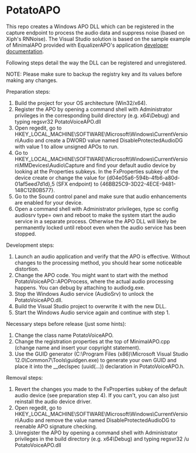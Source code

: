 # PotatoAPO
This repo creates a Windows APO DLL which can be registered in the capture endpoint to process the audio data and suppress noise (based on Xiph's RNNoise). The Visual Studio solution is based on the sample example of MinimalAPO provided with EqualizerAPO's application [developer documentation](https://sourceforge.net/p/equalizerapo/wiki/Developer%20documentation/). 

Following steps detail the way the DLL can be registered and unregistered. 

NOTE: Please make sure to backup the registry key and its values before making any changes.

Preparation steps:
1. Build the project for your OS architecture (Win32/x64).
2. Register the APO by opening a command shell with Administrator privileges
   in the corresponding build directory (e.g. x64\Debug) and typing
   regsvr32 PotatoVoiceAPO.dll
3. Open regedit, go to HKEY_LOCAL_MACHINE\SOFTWARE\Microsoft\Windows\CurrentVersion\Audio
   and create a DWORD value named DisableProtectedAudioDG with value 1 to allow unsigned APOs to run.
4. Go to HKEY_LOCAL_MACHINE\SOFTWARE\Microsoft\Windows\CurrentVersion\MMDevices\Audio\Capture and
   find your default audio device by looking at the Properties subkeys. In the FxProperties subkey of the device
   create or change the value for {d04e05a6-594b-4fb6-a80d-01af5eed7d1d},5 (SFX endpoint) to {46BB25C9-3D22-4ECE-9481-148C12B0B577}.
5. Go to the Sound control panel and make sure that audio enhancements are enabled for your device.
6. Open a command shell with Administrator privileges, type
   sc config audiosrv type= own
   and reboot to make the system start the audio service in a separate process. Otherwise the APO DLL will likely be
   permanently locked until reboot even when the audio service has been stopped.

Development steps:
1. Launch an audio application and verify that the APO is effective. Without changes to the processing method,
   you should hear some noticeable distortion.
2. Change the APO code. You might want to start with the method PotatoVoiceAPO::APOProcess, where the actual audio
   processing happens. You can debug by attaching to audiodg.exe.
3. Stop the Windows Audio service (AudioSrv) to unlock the PotatoVoiceAPO.dll.
4. Build the Visual Studio project to overwrite it with the new DLL.
5. Start the Windows Audio service again and continue with step 1.

Necessary steps before release (just some hints):
1. Change the class name PotatoVoiceAPO.
2. Change the registration properties at the top of MinimalAPO.cpp (change name and insert your copyright statement).
3. Use the GUID generator (C:\Program Files (x86)\Microsoft Visual Studio 12.0\Common7\Tools\guidgen.exe)
   to generate your own GUID and place it into the __declspec (uuid(...)) declaration in PotatoVoiceAPO.h.

Removal steps:
1. Revert the changes you made to the FxProperties subkey of the default audio device (see preparation step 4).
   If you can't, you can also just reinstall the audio device driver.
2. Open regedit, go to HKEY_LOCAL_MACHINE\SOFTWARE\Microsoft\Windows\CurrentVersion\Audio
   and remove the value named DisableProtectedAudioDG to reenable APO signature checking.
3. Unregister the APO by opening a command shell with Administrator privileges
   in the build directory (e.g. x64\Debug) and typing
   regsvr32 /u PotatoVoiceAPO.dll
